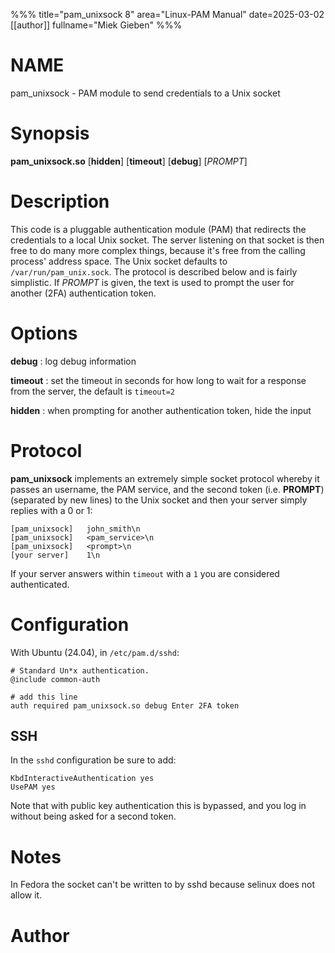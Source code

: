 %%%
title="pam_unixsock 8"
area="Linux-PAM Manual"
date=2025-03-02
[[author]]
fullname="Miek Gieben"
%%%

# NAME

pam_unixsock - PAM module to send credentials to a Unix socket

# Synopsis

**pam_unixsock.so** [**hidden**] [**timeout**] [**debug**] [*PROMPT*]

# Description

This code is a pluggable authentication module (PAM) that redirects the credentials to a local Unix
socket. The server listening on that socket is then free to do many more complex things, because
it's free from the calling process' address space. The Unix socket defaults to
`/var/run/pam_unix.sock`. The protocol is described below and is fairly simplistic. If *PROMPT* is
given, the text is used to prompt the user for another (2FA) authentication token.

# Options

**debug**
:  log debug information

**timeout**
:  set the timeout in seconds for how long to wait for a response from the server, the default is
   `timeout=2`

**hidden**
:  when prompting for another authentication token, hide the input

# Protocol

**pam_unixsock** implements an extremely simple socket protocol whereby it passes an username, the
PAM service, and the second token (i.e. **PROMPT**) (separated by new lines) to the Unix socket and
then your server simply replies with a 0 or 1:

    [pam_unixsock]   john_smith\n
    [pam_unixsock]   <pam_service>\n
    [pam_unixsock]   <prompt>\n
    [your server]    1\n

If your server answers within `timeout` with a `1` you are considered authenticated.

# Configuration

With Ubuntu (24.04), in `/etc/pam.d/sshd`:

    # Standard Un*x authentication.
    @include common-auth

    # add this line
    auth required pam_unixsock.so debug Enter 2FA token

## SSH

In the `sshd` configuration be sure to add:

~~~
KbdInteractiveAuthentication yes
UsePAM yes
~~~

Note that with public key authentication this is bypassed, and you log in without being asked for a
second token.

# Notes

In Fedora the socket can't be written to by sshd because selinux does not allow it.

# Author
